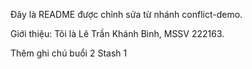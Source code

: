 Đây là README được chỉnh sửa từ nhánh conflict-demo.



Giới thiệu: Tôi là Lê Trần Khánh Bình, MSSV 222163.

Thêm ghi chú buổi 2
Stash 1
